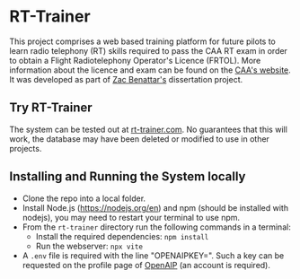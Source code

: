# RT-Trainer
This project comprises a web based training platform for future pilots to learn radio telephony (RT) skills required to pass the CAA RT exam in order to obtain a Flight Radiotelephony Operator's Licence (FRTOL). More information about the licence and exam can be found on the [CAA's website](https://www.caa.co.uk/general-aviation/pilot-licences/flight-radio-telephony-operator-licence/). It was developed as part of [Zac Benattar's](https://github.com/Zac-Benattar) dissertation project.
## Try RT-Trainer
The system can be tested out at [rt-trainer.com](https://www.rt-trainer.com). No guarantees that this will work, the database may have been deleted or modified to use in other projects.
## Installing and Running the System locally
- Clone the repo into a local folder.
- Install Node.js (https://nodejs.org/en) and npm (should be installed with nodejs), you may need to restart your terminal to use npm.
- From the `rt-trainer` directory run the following commands in a terminal:
	- Install the required dependencies: `npm install`
	- Run the webserver: `npx vite`
- A `.env` file is required with the line "OPENAIPKEY=<an OpenAIP client key>". Such a key can be requested on the profile page of [OpenAIP](https://www.openaip.net/users/clients#tab-clients) (an account is required).
